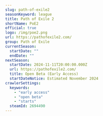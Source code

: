 ```yaml
---
slug: path-of-exile2
seasonKeyword: league
title: Path of Exile 2
shortName: PoE2
official: true
logo: /img/poe2.png
url: https://pathofexile2.com/
group: Path of Exile
currentSeason:
  startDate: ""
  endDate: ""
nextSeason:
  startDate: 2024-11-11T20:00:00.000Z
  url: https://pathofexile2.com/
  title: Open Beta (Early Access)
  startDateNotice: Estimated November 2024
crawlerSettings:
  keywords:
    - "early access"
    - "open beta"
    - "starts"
  steamId: 2694490
---
```

